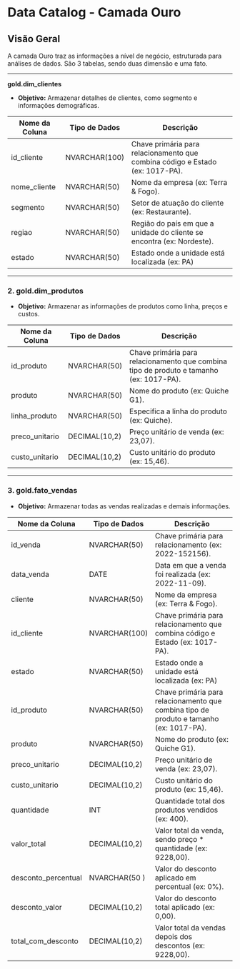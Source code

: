 # Data Catalog - Camada Ouro

## Visão Geral
A camada Ouro traz as informações a nível de negócio, estruturada para análises de dados. São 3 tabelas, sendo duas dimensão e uma fato. 

---

**gold.dim_clientes**
- **Objetivo:** Armazenar detalhes de clientes, como segmento e informações demográficas.

| Nome da Coluna   | Tipo de Dados | Descrição                                                                                     |
|------------------|---------------|-----------------------------------------------------------------------------------------------|
| id_cliente       | NVARCHAR(100) | Chave primária para relacionamento que combina código e Estado (ex: 1017-PA).                 |
| nome_cliente     | NVARCHAR(50)  | Nome da empresa (ex: Terra & Fogo).                                                           |
| segmento         | NVARCHAR(50)  | Setor de atuação do cliente (ex: Restaurante).                                                |
| regiao           | NVARCHAR(50)  | Região do país em que a unidade do cliente se encontra (ex: Nordeste).                        |
| estado           | NVARCHAR(50)  | Estado onde a unidade está localizada (ex: PA)                                                |


---

### 2. **gold.dim_produtos**
- **Objetivo:** Armazenar as informações de produtos como linha, preços e custos.

| Nome da Coluna   | Tipo de Dados | Descrição                                                                                     |
|------------------|---------------|-----------------------------------------------------------------------------------------------|
| id_produto       | NVARCHAR(50)  | Chave primária para relacionamento que combina tipo de produto e tamanho (ex: 1017-PA).       |
| produto          | NVARCHAR(50)  | Nome do produto (ex: Quiche G1).                                                              |
| linha_produto    | NVARCHAR(50)  | Especifica a linha do produto (ex: Quiche).                                                   |
| preco_unitario   | DECIMAL(10,2) | Preço unitário de venda (ex: 23,07).                                                          |
| custo_unitario   | DECIMAL(10,2) | Custo unitário do produto (ex: 15,46).                                                        |


---

### 3. **gold.fato_vendas**
- **Objetivo:** Armazenar todas as vendas realizadas e demais informações.

| Nome da Coluna   | Tipo de Dados | Descrição                                                                                     |
|------------------|---------------|-----------------------------------------------------------------------------------------------|
| id_venda            | NVARCHAR(50)  | Chave primária para relacionamento (ex: 2022-152156).                                      |
| data_venda          | DATE          | Data em que a venda foi realizada (ex: 2022-11-09).                                        |
| cliente             | NVARCHAR(50)  | Nome da empresa (ex: Terra & Fogo).                                                        |
| id_cliente          | NVARCHAR(100) | Chave primária para relacionamento que combina código e Estado (ex: 1017-PA).              |
| estado              | NVARCHAR(50)  | Estado onde a unidade está localizada (ex: PA)                                             |
| id_produto          | NVARCHAR(50)  | Chave primária para relacionamento que combina tipo de produto e tamanho (ex: 1017-PA).    |
| produto             | NVARCHAR(50)  | Nome do produto (ex: Quiche G1).                                                           |
| preco_unitario      | DECIMAL(10,2) | Preço unitário de venda (ex: 23,07).                                                       |
| custo_unitario      | DECIMAL(10,2) | Custo unitário do produto (ex: 15,46).                                                     |
| quantidade          | INT           | Quantidade total dos produtos vendidos (ex: 400).                                          |
| valor_total         | DECIMAL(10,2) | Valor total da venda, sendo preço * quantidade (ex: 9228,00).                              |
| desconto_percentual | NVARCHAR(50 ) | Valor do desconto aplicado em percentual (ex: 0%).                                         |
| desconto_valor      | DECIMAL(10,2) | Valor do desconto total aplicado (ex: 0,00).                                               |
| total_com_desconto  | DECIMAL(10,2) | Valor total da vendas depois dos descontos (ex: 9228,00).                                  |
